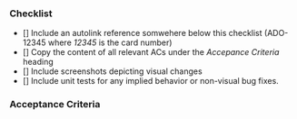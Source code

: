 ### Checklist

- [] Include an autolink reference somwehere below this checklist (ADO-12345 where _12345_ is the card number)
- [] Copy the content of all relevant ACs under the _Accepance Criteria_ heading
- [] Include screenshots depicting visual changes
- [] Include unit tests for any implied behavior or non-visual bug fixes.

### Acceptance Criteria
